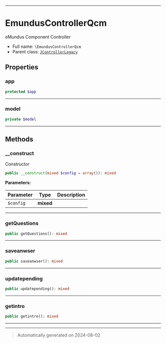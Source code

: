 ***

# EmundusControllerQcm

eMundus Component Controller



* Full name: `\EmundusControllerQcm`
* Parent class: [`JControllerLegacy`](./JControllerLegacy.md)



## Properties


### app



```php
protected $app
```






***

### model



```php
private $model
```






***

## Methods


### __construct

Constructor

```php
public __construct(mixed $config = array()): mixed
```








**Parameters:**

| Parameter | Type | Description |
|-----------|------|-------------|
| `$config` | **mixed** |  |





***

### getQuestions



```php
public getQuestions(): mixed
```












***

### saveanwser



```php
public saveanwser(): mixed
```












***

### updatepending



```php
public updatepending(): mixed
```












***

### getintro



```php
public getintro(): mixed
```












***


***
> Automatically generated on 2024-08-02
